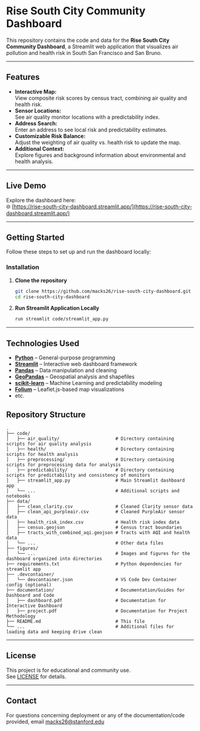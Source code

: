# Rise South City Community Dashboard

This repository contains the code and data for the **Rise South City Community Dashboard**, a Streamlit web application that visualizes air pollution and health risk in South San Francisco and San Bruno.

---

## Features

- **Interactive Map:**  
  View composite risk scores by census tract, combining air quality and health risk.
- **Sensor Locations:**  
  See air quality monitor locations with a predictability index.
- **Address Search:**  
  Enter an address to see local risk and predictability estimates.
- **Customizable Risk Balance:**  
  Adjust the weighting of air quality vs. health risk to update the map.
- **Additional Context:**  
  Explore figures and background information about environmental and health analysis.

---

## Live Demo

Explore the dashboard here:  
🌐 [https://rise-south-city-dashboard.streamlit.app/](https://rise-south-city-dashboard.streamlit.app/)

---

## Getting Started

Follow these steps to set up and run the dashboard locally:

### Installation

1. **Clone the repository**  
   ```bash
   git clone https://github.com/macks26/rise-south-city-dashboard.git
   cd rise-south-city-dashboard
   ```

2. **Run Streamlit Application Locally**
   ```bash
   run streamlit code/streamlit_app.py
   ```

---

## Technologies Used

- **[Python](https://www.python.org/)** – General-purpose programming
- **[Streamlit](https://streamlit.io/)** – Interactive web dashboard framework
- **[Pandas](https://pandas.pydata.org/)** – Data manipulation and cleaning
- **[GeoPandas](https://geopandas.org/)** – Geospatial analysis and shapefiles
- **[scikit-learn](https://scikit-learn.org/)** – Machine Learning and predictability modeling
- **[Folium](https://python-visualization.github.io/folium/)** – Leaflet.js-based map visualizations
- etc.

## Repository Structure

```
.
├── code/
│   ├── air_quality/                     # Directory containing scripts for air quality analysis
│   ├── health/                          # Directory containing scripts for health analysis
│   ├── preprocessing/                   # Directory containing scripts for preprocessing data for analysis
│   ├── predictability/                  # Directory containing scripts for predictability and consistency of monitors 
│   ├── streamlit_app.py                 # Main Streamlit dashboard app
│   └── ...                              # Additional scripts and notebooks
├── data/
│   ├── clean_clarity.csv                # Cleaned Clarity sensor data
│   ├── clean_api_purpleair.csv          # Cleaned PurpleAir sensor data
│   ├── health_risk_index.csv            # Health risk index data
│   ├── census.geojson                   # Census tract boundaries
│   ├── tracts_with_combined_aqi.geojson # Tracts with AQI and health data
│   └── ...                              # Other data files
├── figures/
│   └── ...                              # Images and figures for the dashboard organized into directories
├── requirements.txt                     # Python dependencies for streamlit app
├── .devcontainer/
│   └── devcontainer.json                # VS Code Dev Container config (optional)
├── documentation/                       # Documentation/Guides for Dashboard and Code
│   ├── dashboard.pdf                    # Documentation for Interactive Dashboard
│   ├── project.pdf                      # Documentation for Project Methodology
├── README.md                            # This file
└── ...                                  # Additional files for loading data and keeping drive clean                        

``` 

---

## License

This project is for educational and community use.  
See [LICENSE](LICENSE) for details.

---

## Contact

For questions concerning deployment or any of the documentation/code provided, email macks26@stanford.edu
